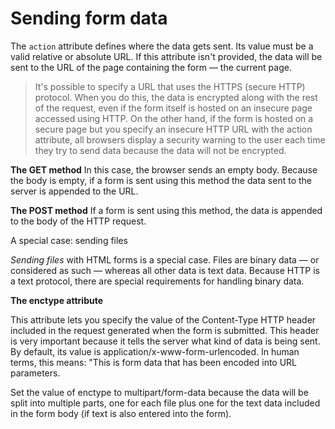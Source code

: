 # Sending form data

The `action` attribute defines where the data gets sent. Its value must be a valid relative or absolute URL. If this attribute isn't provided, the data will be sent to the URL of the page containing the form — the current page.

>It's possible to specify a URL that uses the HTTPS (secure HTTP) protocol. When you do this, the data is encrypted along with the rest of the request, even if the form itself is hosted on an insecure page accessed using HTTP. On the other hand, if the form is hosted on a secure page but you specify an insecure HTTP URL with the action attribute, all browsers display a security warning to the user each time they try to send data because the data will not be encrypted.

**The GET method**
In this case, the browser sends an empty body. Because the body is empty, if a form is sent using this method the data sent to the server is appended to the URL.

**The POST method**
If a form is sent using this method, the data is appended to the body of the HTTP request.

A special case: sending files

*Sending files* with HTML forms is a special case. Files are binary data — or considered as such — whereas all other data is text data. Because HTTP is a text protocol, there are special requirements for handling binary data.


**The enctype attribute**

This attribute lets you specify the value of the Content-Type HTTP header included in the request generated when the form is submitted. This header is very important because it tells the server what kind of data is being sent. By default, its value is application/x-www-form-urlencoded. In human terms, this means: "This is form data that has been encoded into URL parameters.

Set the value of enctype to multipart/form-data because the data will be split into multiple parts, one for each file plus one for the text data included in the form body (if text is also entered into the form).